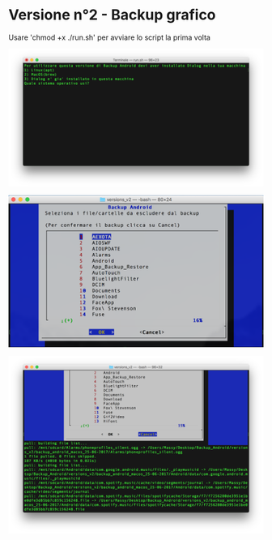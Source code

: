 # Versione n°2 - Backup grafico

Usare 'chmod +x ./run.sh' per avviare lo script la prima volta

![Alt text](https://raw.githubusercontent.com/Fast0n/Backup_Android/master/versions_v2/img/1.png?raw=true "Avvio script iniziale")

![Alt text](https://raw.githubusercontent.com/Fast0n/Backup_Android/master/versions_v2/img/2.png?raw=true "Avvio script interno all'OS")

![Alt text](https://raw.githubusercontent.com/Fast0n/Backup_Android/master/versions_v2/img/3.png?raw=true "Avvio Backup")
